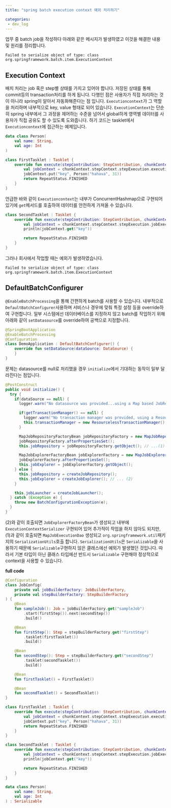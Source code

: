 ```yaml
---
title: "spring batch execution context 예외 처리하기"

categories:
 - dev_log
---
```

 
업무 중 batch job을 작성하다 아래와 같은 메시지가 발생하였고 이것을 해결한 내용 및 원리를 정리합니다.
```
Failed to serialize object of type: class org.springframework.batch.item.ExecutionContext
```

## Execution Context
배치 처리는 job 혹은 step별 상태를 가지고 있어야 합니다. 저장된 상태를 통해 commit등의 transaction처리를 하게 됩니다. 
다행인 점은 사용자가 직접 처리하는 것이 아니라 spring이 알아서 자동화해준다는 점 입니다. `Executioncontext`가 그 역할을 처리하며 내부적으로 key, value 형태로 되어 있습니다. `ExecutionContext`는 단순히 spring 내부에서 그 과정을 제어하는 수준을 넘어서 global하게 영역별 데이터를 사용자가 직접 공유도 할 수 있도록 도와줍니다. 하기 코드는 tasklet에서 `Executioncontext`에 접근하는 예제입니다.

```kotlin
data class Person(
    val name: String,
    val age: Int
)

class FirstTasklet : Tasklet {
    override fun execute(stepContribution: StepContribution, chunkContext: ChunkContext): RepeatStatus {
        val jobContext = chunkContext.stepContext.stepExecution.executionContext
        jobContext.put("key", Person("hahava", 31))
        return RepeatStatus.FINISHED
    }
}
```

언급한 바와 같이 `Executioncontext`는 내부가 ConcurrentHashmap으로 구현되어 있기에 `get`메서드를 호출하여 데이터를 안전하게 가져올 수 있습니다.

```kotlin
class SecondTasklet : Tasklet {
    override fun execute(stepContribution: StepContribution, chunkContext: ChunkContext): RepeatStatus {
        val jobContext = chunkContext.stepContext.stepExecution.jobExecution.executionContext
        println(jobContext.get("key"))

        return RepeatStatus.FINISHED
    }
}
```

그러나 회사에서 작업할 때는 예외가 발생하였습니다. 
```
Failed to serialize object of type: class org.springframework.batch.item.ExecutionContext
```

## DefaultBatchConfigurer 
`@EnableBatchProcessing`을 통해 간편하게 batch를 사용할 수 있습니다. 내부적으로 `DefaultBatchConfigurer`사용하며 서비스나 경우에 맞춰 특정 설정 등을 override하여 구현합니다. 일부 시스템에선 데이터베이스를 지정하지 않고 batch를 작업하기 위해 아래와 같이 `setDatasource`를 override하여 공백으로 지정합니다.

```kotlin
@SpringBootApplication
@EnableBatchProcessing
@Configuration
class DemoApplication : DefaultBatchConfigurer() {
    override fun setDataSource(dataSource: DataSource) {
    }
}
```

문제는 datasource를 null로 처리했을 경우 `initialize`에서 기대하는 동작이 일부 달라진다는 점입니다.

```java
@PostConstruct
public void initialize() {
  try {
    if(dataSource == null) {
      logger.warn("No datasource was provided...using a Map based JobRepository");

      if(getTransactionManager() == null) {
        logger.warn("No transaction manager was provided, using a ResourcelessTransactionManager");
        this.transactionManager = new ResourcelessTransactionManager();
      }

      MapJobRepositoryFactoryBean jobRepositoryFactory = new MapJobRepositoryFactoryBean(getTransactionManager());
      jobRepositoryFactory.afterPropertiesSet();
      this.jobRepository = jobRepositoryFactory.getObject(); // ...(1)

      MapJobExplorerFactoryBean jobExplorerFactory = new MapJobExplorerFactoryBean(jobRepositoryFactory);
      jobExplorerFactory.afterPropertiesSet();
      this.jobExplorer = jobExplorerFactory.getObject(); 
    } else {
      this.jobRepository = createJobRepository(); 
      this.jobExplorer = createJobExplorer(); // ... (2)
    }

    this.jobLauncher = createJobLauncher();
  } catch (Exception e) {
    throw new BatchConfigurationException(e);
  }
}
```

(2)와 같이 호출되면 `JobExplorerFactoryBean`가 생성되고 내부에 `ExecutionContextSerializer` 구현되어 있어 추가적이 작업을 하지 않아도 되지만, (1)과 같이 호출되면 `MapJobExecutionDao` 생성되고 `org.springframework.util`패키지의 `SerializationUtils`호출 합니다. `SerializationUtils`은 `Serializable`을 사용하기 때문에 `Serializable`구현하지 않은 클래스에선 예외가 발생했던 것입니다. 따라서 기본 타입이 아닌 클래스 타입에선 반드시 `Serializable` 구현해야 정상적으로 context을 사용할 수 있습니다. 


**full code**


```kotlin
@Configuration
class JobConfig(
    private val jobBuilderFactory: JobBuilderFactory,
    private val stepBuilderFactory: StepBuilderFactory
) {
    @Bean
    fun sampleJob(): Job = jobBuilderFactory.get("sampleJob")
        .start(firstStep()).next(secondStep())
        .build()

    @Bean
    fun firstStep(): Step = stepBuilderFactory.get("firstStep")
        .tasklet(firstTasklet())
        .build()

    @Bean
    fun secondStep(): Step = stepBuilderFactory.get("secondStep")
        .tasklet(secondTasklet())
        .build()

    @Bean
    fun firstTasklet() = FirstTasklet()

    @Bean
    fun secondTasklet() = SecondTasklet()
}

class FirstTasklet : Tasklet {
    override fun execute(stepContribution: StepContribution, chunkContext: ChunkContext): RepeatStatus {
        val jobContext = chunkContext.stepContext.stepExecution.executionContext
        jobContext.put("key", Person("hahava", 31))
        return RepeatStatus.FINISHED
    }
}

class SecondTasklet : Tasklet {
    override fun execute(stepContribution: StepContribution, chunkContext: ChunkContext): RepeatStatus {
        val jobContext = chunkContext.stepContext.stepExecution.jobExecution.executionContext
        println(jobContext.get("key"))

        return RepeatStatus.FINISHED
    }
}

data class Person(
    val name: String,
    val age: Int
) : Serializable
``` 
